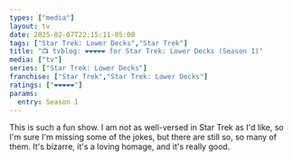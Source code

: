 ```yaml
---
types: ["media"]
layout: tv
date: 2025-02-07T22:15:11-05:00
tags: ["Star Trek: Lower Decks","Star Trek"]
title: "📺 tvblog: ❤️❤️❤️❤️❤️ for Star Trek: Lower Decks (Season 1)"
media: ["tv"]
series: ["Star Trek: Lower Decks"]
franchise: ["Star Trek","Star Trek: Lower Decks"]
ratings: ["❤️❤️❤️❤️❤️"]
params:
  entry: Season 1
---
```

This is such a fun show. I am not as well-versed in Star Trek as I'd like, so I'm sure I'm missing some of the jokes, but there are still so, so many of them. It's bizarre, it's a loving homage, and it's really good.
